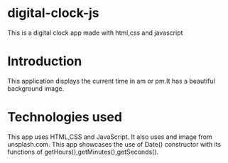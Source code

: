 # digital-clock-js
This is a digital clock app made with html,css and javascript

# Introduction
This application displays the current time in am or pm.It has a beautiful background image.

# Technologies used
This app uses HTML,CSS and JavaScript. It also uses and image from unsplash.com. This app showcases the use of Date() constructor with its functions of getHours(),getMinutes(),getSeconds().



